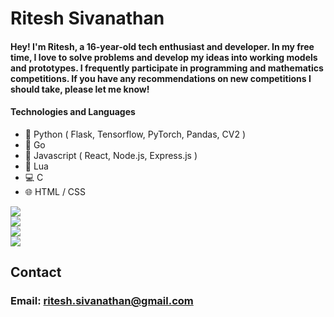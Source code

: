 # Ritesh Sivanathan
#### Hey! I'm Ritesh, a 16-year-old tech enthusiast and developer. In my free time, I love to solve problems and develop my ideas into working models and prototypes. I frequently participate in programming and mathematics competitions. If you have any recommendations on new competitions I should take, please let me know!

#### Technologies and Languages

- 🐍 Python ( Flask, Tensorflow, PyTorch, Pandas, CV2 )
- 💨 Go 
- 📜 Javascript ( React, Node.js, Express.js )
- 🔵 Lua
- 💻 C
- 🌐 HTML / CSS

![](https://github-readme-stats.vercel.app/api?username=Ritesh-Sivanathan&theme=tokyonight&hide_border=false&include_all_commits=true&count_private=false)<br/>
    ![](https://github-readme-streak-stats.herokuapp.com/?user=Ritesh-Sivanathan&theme=tokyonight&hide_border=false)<br/>
    ![](https://github-readme-stats.vercel.app/api/top-langs/?username=Ritesh-Sivanathan&theme=tokyonight&hide_border=false&include_all_commits=true&count_private=false&layout=compact)<br/>
    ![](https://github-readme-activity-graph.vercel.app/graph?username=Ritesh-Sivanathan&theme=tokyo-night)
## Contact
### Email: ritesh.sivanathan@gmail.com
